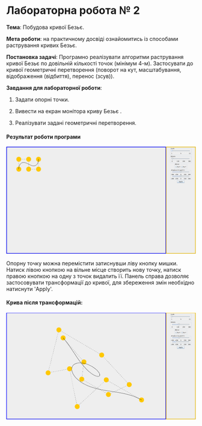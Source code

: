 # Лабораторна робота № 2

 

__Тема__: Побудова кривої Безьє.

__Мета роботи__: на практичному досвіді ознайомитись із способами растрування кривих Безьє.

__Постановка задачі__:  Програмно реалізувати алгоритми растрування кривої Безьє  по довільній кількості точок (мінімум 4-м). Застосувати до кривої геометричні перетворення (поворот на кут, масштабування, відображення (відбиття), перенос (зсув)). 

__Завдання для лабораторної роботи__:

1. Задати опорні точки. 

2. Вивести на екран монітора криву Безьє .

3. Реалізувати  задані геометричні перетворення.

#### Результат роботи програми
![Main screen](screenshots/main_screen.png)

Опорну точку можна перемістити затиснувши ліву кнопку мишки. Натиск лівою кнопкою на вільне місце створить нову точку,
натиск правою кнопкою на одну з точок видалить її.
Панель справа дозволяє застосовувати трансформації до кривої, для збереження змін необхідно натиснути 'Apply'.

#### Крива після трансформацій:
![Transformed screenshot](screenshots/after_transformations.png)